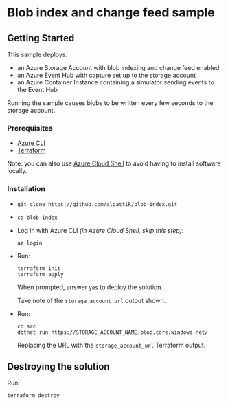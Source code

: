 # Blob index and change feed sample

## Getting Started

This sample deploys:

* an Azure Storage Account with blob indexing and change feed enabled
* an Azure Event Hub with capture set up to the storage account
* an Azure Container Instance containing a simulator sending events to the Event Hub

Running the sample causes blobs to be written every few seconds to the storage account.

### Prerequisites

* [Azure CLI](https://learn.microsoft.com/cli/azure/install-azure-cli)
* [Terraform](https://www.terraform.io/downloads.html)

Note: you can also use [Azure Cloud Shell](https://learn.microsoft.com/en-us/azure/cloud-shell/overview) to avoid having to install software locally.

### Installation

* `git clone https://github.com/algattik/blob-index.git`

* `cd blob-index`

* Log in with Azure CLI *(in Azure Cloud Shell, skip this step)*:

  ```shell
  az login
  ```

* Run:

  ```shell
  terraform init
  terraform apply
  ```

  When prompted, answer `yes` to deploy the solution.

  Take note of the `storage_account_url` output shown.

* Run:

  ```shell
  cd src
  dotnet run https://STORAGE_ACCOUNT_NAME.blob.core.windows.net/
  ```

  Replacing the URL with the `storage_account_url` Terraform output.

## Destroying the solution

Run:

```shell
terraform destroy
```
